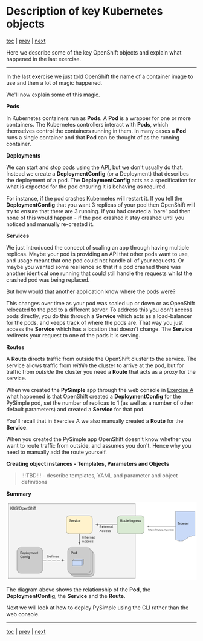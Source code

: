 # Description of key Kubernetes objects

[toc](../README.md) | [prev](../exercise-a/README.md) | [next](../exercise-b/README.md)

Here we describe some of the key OpenShift objects and explain what happened in the last exercise. 

---

In the last exercise we just told OpenShift the name of a container image to use
and then a lot of magic happened.

We'll now explain some of this magic.

**Pods**

In Kubernetes containers run as **Pods**. A **Pod** is a wrapper for one or
more containers. The Kubernetes controllers interact with **Pods**,
which themselves control the containers running in them.
In many cases a **Pod** runs a single  container and that **Pod** can be
thought of as the running container.

**Deployments**

We can start and stop pods using the API, but we don't usually do that.
Instead we create a **DeploymentConfig** (or a Deployment) that describes the
deployment of a pod. The **DeploymentConfig** acts as a specification for what
is expected for the pod ensuring it is behaving as required.

For instance, if the pod crashes Kubernetes will restart it.
If you tell the **DeploymentConfig** that you want 3 replicas of your pod
then OpenShift will try to ensure that there are 3 running. 
If you had created a 'bare' pod then none of this would happen -
if the pod crashed it stay crashed until you  noticed and manually re-created it.

**Services**

We just introduced the concept of scaling an app through having multiple replicas.
Maybe your pod is providing an API that other pods want to use, and usage meant
that one pod could not handle all of your requests. Or maybe you wanted some
resilience so that if a pod crashed there was another identical one running
that could still handle the requests whilst the crashed pod was being replaced. 

But how would that another application know where the pods were?

This changes over time as your pod was scaled up or down or as OpenShift
relocated to the pod to a different server. To address this you don't access
pods directly, you do this through a **Service** which acts as a load-balancer
for the pods, and keeps track of where the pods are. That way you just access
the **Service** which has a location that doesn't change. The **Service**
redirects your request to one of the pods it is serving.

**Routes**

A **Route** directs traffic from outside the OpenShift cluster to the service.
The service allows traffic from *within* the cluster to arrive at the pod,
but for traffic from *outside* the cluster you need a **Route** that acts as a
proxy for the service.

When we created the **PySimple** app through the web console in [Exercise A](../exercise-a/README.md)
what happened is that OpenShift created a **DeploymentConfig** for the PySimple pod,
set the number of replicas to 1 (as well as a number of other default parameters)
and created a **Service** for that pod.

You'll recall that in Exercise A we also manually created a **Route** for the **Service**.

When you created the PySimple app OpenShift doesn't know whether you want
to route traffic from outside, and assumes you don't. Hence why you need to
manually add the route yourself.

**Creating object instances - Templates, Parameters and Objects**

>   !!!TBD!!! - describe templates, YAML and parameter and object definitions

**Summary**

![K8S objects](objects.png)

The diagram above shows the relationship of the **Pod**, the **DeploymentConfig**,
the **Service** and the **Route**.

Next we will look at how to deploy PySimple using the CLI rather than the web console.

---

[toc](../README.md) | [prev](../exercise-a/README.md) | [next](../exercise-b/README.md)

